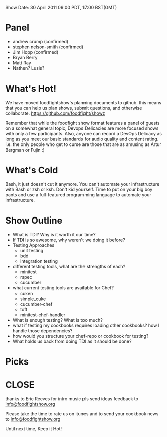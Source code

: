 Show Date: 30 April 2011 09:00 PDT, 17:00 BST(GMT)

Panel
====

* andrew crump (confirmed)
* stephen nelson-smith (confirmed)
* Jim Hopp (confirmed)
* Bryan Berry
* Matt Ray
* Nathen? Lusis?


What's Hot!
===========

We have moved foodfightshow's planning documents to github. this means
that you can help us plan shows, submit questions, and otherwise
collaborate.
https://github.com/foodfight/showz

Remember that while the foodfight show format features a panel of
guests on a somewhat general topic, Devops Delicacies are more focused
shows with only a few participants. Also, anyone can record a DevOps
Delicacy as long as you meet our basic standards for audio quality and
content rating. i.e. the only people who get to curse are those that
are as amusing as Artur Bergman or Fujin :)


What's Cold
===========

Bash, it just doesn't cut it anymore. You can't automate your
infrastructure with Bash or zsh or ksh. Don't kid yourself. Time to
put on your big boy pants and use a full-featured programming language
to automate your infrastructure.

Show Outline
============

* What is TDI? Why is it worth it our time?
* If TDI is so awesome, why weren't we doing it before?
* Testing Approaches
    * unit testing
    * bdd
    * integration testing
* different testing tools, what are the strengths of each?
    * minitest
    * rspec
    * cucumber
* what current testing tools are available for Chef?
    * cuken
    * simple_cuke
    * cucumber-chef
    * toft
    * minitest-chef-handler
* What is enough testing? What is too much?
* what if testing my cookbooks requires loading other cookbooks? how
  I handle those dependencies?
* how would you structure your chef-repo or cookbook for testing?
* What holds us back from doing TDI as it should be done?


Picks
=====





CLOSE
=====

thanks to Eric Reeves for intro music
pls send ideas feedback to info@foodfightshow.org

Please take the time to rate us on itunes and to send your cookbook
news to info@foodfightshow.org

Until next time, Keep it Hot!